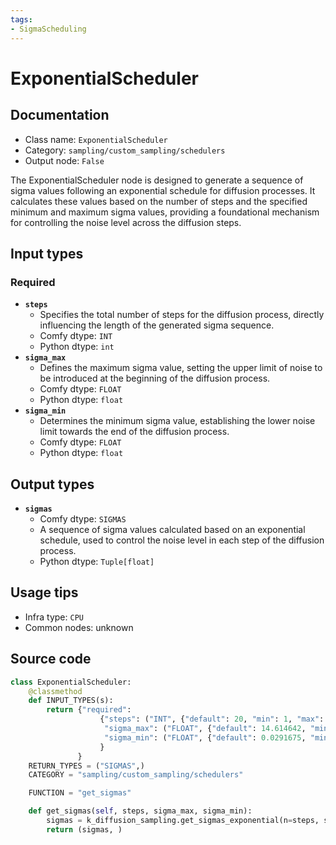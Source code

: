```yaml
---
tags:
- SigmaScheduling
---
```


# ExponentialScheduler
## Documentation
- Class name: `ExponentialScheduler`
- Category: `sampling/custom_sampling/schedulers`
- Output node: `False`

The ExponentialScheduler node is designed to generate a sequence of sigma values following an exponential schedule for diffusion processes. It calculates these values based on the number of steps and the specified minimum and maximum sigma values, providing a foundational mechanism for controlling the noise level across the diffusion steps.
## Input types
### Required
- **`steps`**
    - Specifies the total number of steps for the diffusion process, directly influencing the length of the generated sigma sequence.
    - Comfy dtype: `INT`
    - Python dtype: `int`
- **`sigma_max`**
    - Defines the maximum sigma value, setting the upper limit of noise to be introduced at the beginning of the diffusion process.
    - Comfy dtype: `FLOAT`
    - Python dtype: `float`
- **`sigma_min`**
    - Determines the minimum sigma value, establishing the lower noise limit towards the end of the diffusion process.
    - Comfy dtype: `FLOAT`
    - Python dtype: `float`
## Output types
- **`sigmas`**
    - Comfy dtype: `SIGMAS`
    - A sequence of sigma values calculated based on an exponential schedule, used to control the noise level in each step of the diffusion process.
    - Python dtype: `Tuple[float]`
## Usage tips
- Infra type: `CPU`
- Common nodes: unknown


## Source code
```python
class ExponentialScheduler:
    @classmethod
    def INPUT_TYPES(s):
        return {"required":
                    {"steps": ("INT", {"default": 20, "min": 1, "max": 10000}),
                     "sigma_max": ("FLOAT", {"default": 14.614642, "min": 0.0, "max": 5000.0, "step":0.01, "round": False}),
                     "sigma_min": ("FLOAT", {"default": 0.0291675, "min": 0.0, "max": 5000.0, "step":0.01, "round": False}),
                    }
               }
    RETURN_TYPES = ("SIGMAS",)
    CATEGORY = "sampling/custom_sampling/schedulers"

    FUNCTION = "get_sigmas"

    def get_sigmas(self, steps, sigma_max, sigma_min):
        sigmas = k_diffusion_sampling.get_sigmas_exponential(n=steps, sigma_min=sigma_min, sigma_max=sigma_max)
        return (sigmas, )

```

